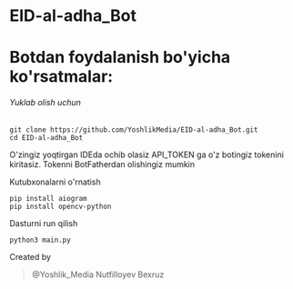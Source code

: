 # EID-al-adha_Bot
# Botdan foydalanish bo'yicha ko'rsatmalar:

###### Yuklab olish uchun
```
git clone https://github.com/YoshlikMedia/EID-al-adha_Bot.git
cd EID-al-adha_Bot
```
O'zingiz yoqtirgan IDEda ochib olasiz
API_TOKEN ga o'z botingiz tokenini kiritasiz. Tokenni BotFatherdan olishingiz mumkin

Kutubxonalarni o'rnatish
```
pip install aiogram
pip install opencv-python
```

Dasturni run qilish
```
python3 main.py
```

Created by
> @Yoshlik_Media
> Nutfilloyev Bexruz
